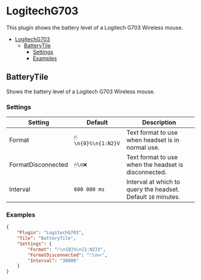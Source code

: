 # LogitechG703

This plugin shows the battery level of a Logitech G703 Wireless mouse.

- [LogitechG703](#logitechg703)
  - [BatteryTile](#batterytile)
    - [Settings](#settings)
    - [Examples](#examples)


## BatteryTile

Shows the battery level of a Logitech G703 Wireless mouse.

### Settings

| Setting            | Default            | Description                                                   |
| ------------------ | ------------------ | ------------------------------------------------------------- |
| Format             | `🖱\n{0}%\n{1:N2}V` | Text format to use when headset is in normal use.             |
| FormatDisconnected | `🖱\n❌`             | Text format to use when the headset is disconnected.          |
| Interval           | `600 000 ms`       | Interval at which to query the headset. Default `10` minutes. |

### Examples

```json
{
    "Plugin": "LogitechG703",
    "Tile": "BatteryTile",
    "Settings": {
        "Format": "🖱️\n{0}%\n{1:N2}V",
        "FormatDisconnected": "🖱️\n💤",
        "Interval": "30000"
    }
}
```
